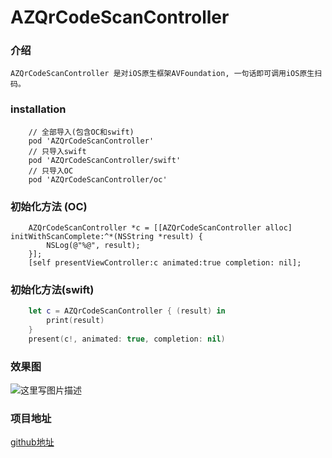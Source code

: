 # AZQrCodeScanController
### 介绍
	AZQrCodeScanController 是对iOS原生框架AVFoundation, 一句话即可调用iOS原生扫码。

### installation

```
	// 全部导入(包含OC和swift)
	pod 'AZQrCodeScanController'
	// 只导入swift
	pod 'AZQrCodeScanController/swift'
	// 只导入OC
	pod 'AZQrCodeScanController/oc'
```

### 初始化方法 (OC)
``` Objection-C
	AZQrCodeScanController *c = [[AZQrCodeScanController alloc] initWithScanComplete:^*(NSString *result) {
		NSLog(@"%@", result);
	}];
	[self presentViewController:c animated:true completion: nil];
```
### 初始化方法(swift)
``` swift
	let c = AZQrCodeScanController { (result) in
	    print(result)        
    }
    present(c!, animated: true, completion: nil)
```

### 效果图

![这里写图片描述](http://img.blog.csdn.net/20170611122801271?watermark/2/text/aHR0cDovL2Jsb2cuY3Nkbi5uZXQvUG9pbnRlZQ==/font/5a6L5L2T/fontsize/400/fill/I0JBQkFCMA==/dissolve/70/gravity/SouthEast)

### 项目地址

[github地址](https://github.com/CoderAzreal/AZQrCodeScanController)
